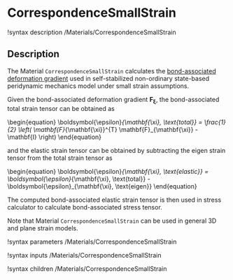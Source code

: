 
# CorrespondenceSmallStrain

!syntax description /Materials/CorrespondenceSmallStrain

## Description

The Material `CorrespondenceSmallStrain` calculates the [bond-associated deformation gradient](peridynamics/DeformationGradients.md) used in self-stabilized non-ordinary state-based peridynamic mechanics model under small strain assumptions.

Given the bond-associated deformation gradient $\mathbf{F}_{\mathbf{\xi}}$, the bond-associated total strain tensor can be obtained as

\begin{equation}
  \boldsymbol{\epsilon}_{\mathbf{\xi}, \text{total}} = \frac{1}{2} \left( \mathbf{F}_{\mathbf{\xi}}^{T} \mathbf{F}_{\mathbf{\xi}} - \mathbf{I} \right)
\end{equation}

and the elastic strain tensor can be obtained by subtracting the eigen strain tensor from the total strain tensor as

\begin{equation}
  \boldsymbol{\epsilon}_{\mathbf{\xi}, \text{elastic}} = \boldsymbol{\epsilon}_{\mathbf{\xi}, \text{total}} - \boldsymbol{\epsilon}_{\mathbf{\xi}, \text{eigen}}
\end{equation}

The computed bond-associated elastic strain tensor is then used in stress calculator to calculate bond-associated stress tensor.

Note that Material `CorrespondenceSmallStrain` can be used in general 3D and plane strain models.

!syntax parameters /Materials/CorrespondenceSmallStrain

!syntax inputs /Materials/CorrespondenceSmallStrain

!syntax children /Materials/CorrespondenceSmallStrain
